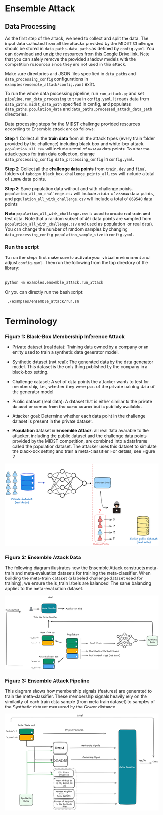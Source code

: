 # Ensemble Attack

## Data Processing
As the first step of the attack, we need to collect and split the data. The input data collected from all the attacks provided by the MIDST Challenge should be stored in `data_paths.data_paths` as defined by `config.yaml`. You can download and unzip the resources from [this Google Drive link](https://drive.google.com/drive/folders/1rmJ_E6IzG25eCL3foYAb2jVmAstXktJ1?usp=drive_link). Note that you can safely remove the provided shadow models with the competition resources since they are not used in this attack.

Make sure directories and JSON files specified in `data_paths` and  `data_processing_config` configurations in `examples/ensemble_attack/config.yaml` exist.

To run the whole data processing pipeline, run `run_attack.py` and set `pipeline.run_data_processing` to `true` in `config.yaml`. It reads data from `data_paths.midst_data_path` specified in config, and populates `data_paths.population_data` and `data_paths.processed_attack_data_path` directories.

Data processing steps for the MIDST challenge provided resources according to Ensemble attack are as follows:

**Step 1**:
Collect all the **train data** from all the attack types (every train folder provided by the challenge) including black-box and white-box attack. `population_all.csv` will include a total of `867494` data points. To alter the attack types for train data collection, change `data_processing_config.data_processing_config` in `config.yaml`.

**Step 2**:
 Collect all the **challenge data points** from `train`, `dev` and `final` folders of `tabddpm_black_box`.  `challenge_points_all.csv` will include a total of `13896` data points.

**Step 3**:
 Save population data without and with challenge points. `population_all_no_challenge.csv` will include a total of `855644` data points, and `population_all_with_challenge.csv` will include a total of `869540` data points.

**Note**
`population_all_with_challenge.csv` is used to create real train and test data. Note that a random subset of `40k` data points are sampled from `population_all_with_challenge.csv` and used as population (or real data). You can change the number of random samples by changing `data_processing_config.population_sample_size` in `config.yaml`.

### Run the script
To run the steps first make sure to activate your virtual environment and adjust `config.yaml`. Then run the following from the top directory of the library:


```python

python -m examples.ensemble_attack.run_attack

```

Or you can directly run the bash script:

```bash
 ./examples/ensemble_attack/run.sh
```


# Terminology

### Figure 1: Black-Box Membership Inference Attack
- Private dataset (real data): Training data owned by a company or an entity used to train a synthetic data generator model.

- Synthetic dataset (not real): The generated data by the data generator model. This dataset is the only thing published by the company in a black-box setting.

- Challenge dataset: A set of data points the attacker wants to test for membership, i.e., whether they were part of the private training data of the generator model.

- Public dataset (real data): A dataset that is either similar to the private dataset or comes from the same source but is publicly available.

- Attacker goal: Determine whether each data point in the challenge dataset is present in the private dataset.

- **Population** dataset in **Ensemble Attack**: all real data available to the attacker, including the public dataset and the challenge data points provided by the MIDST competition, are combined into a dataframe called the population dataset. The attacker uses this dataset to simulate the black-box setting and train a meta-classifier. For details, see Figure 2

![Membership Inference Attack Diagram](readme_images/membership_inference.png)


### Figure 2: Ensemble Attack Data
The following diagram illustrates how the Ensemble Attack constructs meta-train and meta-evaluation datasets for training the meta-classifier.
When building the meta-train dataset (a labeled challenge dataset used for training), we ensure the is_train labels are balanced. The same balancing applies to the meta-evaluation dataset.

![Ensemble Attack Data Diagram](readme_images/ensemble_attack_data.png)


### Figure 3: Ensemble Attack Pipeline
This diagram shows how membership signals (features) are generated to train the meta-classifier. These membership signals heavily rely on the similarity of each train data sample (from meta train dataset) to samples of the Synthetic dataset measured by the Gower distance.

![Ensemble Attack Pipeline Diagram](readme_images/ensemble_pipeline.png)
